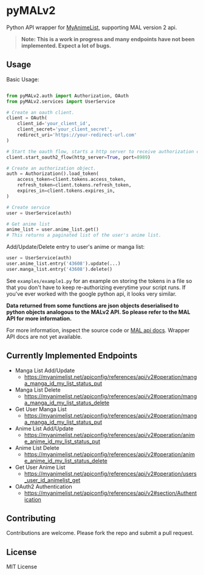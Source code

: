 # pyMALv2
Python API wrapper for [MyAnimeList](https://myanimelist.net/), supporting MAL version 2 api.
> **Note: This is a work in progress and many endpoints have not been implemented. Expect a lot of bugs.**


## Usage
Basic Usage:
```python

from pyMALv2.auth import Authorization, OAuth
from pyMALv2.services import UserService

# Create an oauth client.
client = OAuth(
    client_id='your_client_id',
    client_secret='your_client_secret',
    redirect_uri='https://your-redirect-url.com'
)

# Start the oauth flow, starts a http server to receive authorization code.
client.start_oauth2_flow(http_server=True, port=8989)

# Create an authorization object.
auth = Authorization().load_token(
    access_token=client.tokens.access_token,
    refresh_token=client.tokens.refresh_token,
    expires_in=client.tokens.expires_in,
)

# Create service
user = UserService(auth)

# Get anime list
anime_list = user.anime_list.get()
# This returns a paginated list of the user's anime list.

```

Add/Update/Delete entry to user's anime or manga list:
```python
user = UserService(auth)
user.anime_list.entry('43608').update(...)
user.manga_list.entry('43608').delete()
```

See `examples/example1.py` for an example on storing the tokens in a file so that you don't have to keep re-authorizing everytime your script runs. If you've ever worked with the google python api, it looks very similar.

**Data returned from some functions are json objects deserialised to python objects analogous to the MALv2 API. So please refer to the MAL API for more information.**

For more information, inspect the source code or [MAL api docs](https://myanimelist.net/apiconfig/references/api/v2). Wrapper API docs are not yet available.

## Currently Implemented Endpoints
* Manga List Add/Update
  * https://myanimelist.net/apiconfig/references/api/v2#operation/manga_manga_id_my_list_status_put
* Manga List Delete
  * https://myanimelist.net/apiconfig/references/api/v2#operation/manga_manga_id_my_list_status_delete
* Get User Manga List
  * https://myanimelist.net/apiconfig/references/api/v2#operation/manga_manga_id_my_list_status_put
* Anime List Add/Update
  * https://myanimelist.net/apiconfig/references/api/v2#operation/anime_anime_id_my_list_status_put
* Anime List Delete
  * https://myanimelist.net/apiconfig/references/api/v2#operation/anime_anime_id_my_list_status_delete
* Get User Anime List
  * https://myanimelist.net/apiconfig/references/api/v2#operation/users_user_id_animelist_get
* OAuth2 Authentication
  * https://myanimelist.net/apiconfig/references/api/v2#section/Authentication

## Contributing
Contributions are welcome. Please fork the repo and submit a pull request.

## License
MIT License